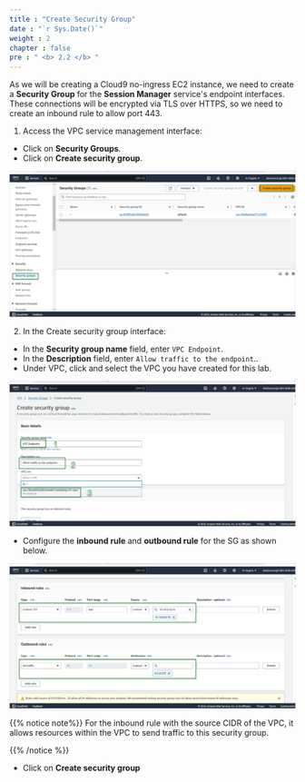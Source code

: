 ```yaml
---
title : "Create Security Group"
date : "`r Sys.Date()`"
weight : 2
chapter : false
pre : " <b> 2.2 </b> "
---
```


As we will be creating a Cloud9 no-ingress EC2 instance, we need to create a **Security Group** for the **Session Manager** service's endpoint interfaces. These connections will be encrypted via TLS over HTTPS, so we need to create an inbound rule to allow port 443.

1. Access the VPC service management interface:
- Click on **Security Groups**.
- Click on **Create security group**.

![SG](/images/2-prerequiste/2.2-createSG/001-createSG.png)

2. In the Create security group interface:
- In the **Security group name** field, enter `VPC Endpoint`.
- In the **Description** field, enter `Allow traffic to the endpoint`..
- Under VPC, click and select the VPC you have created for this lab.

![SG](/images/2-prerequiste/2.2-createSG/002-createSG.png)

- Configure the **inbound rule** and **outbound rule** for the SG as shown below.

![SG](/images/2-prerequiste/2.2-createSG/003-createSG.png)

{{% notice note%}}
For the inbound rule with the source CIDR of the VPC, it allows resources within the VPC to send traffic to this security group.

{{% /notice %}}

- Click on **Create security group**

